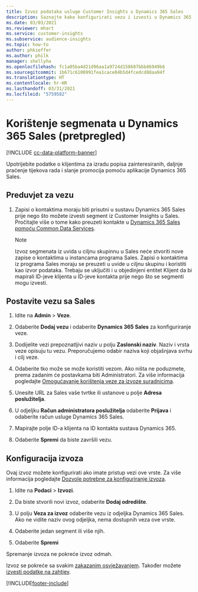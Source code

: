 ```yaml
---
title: Izvoz podataka usluge Customer Insights u Dynamics 365 Sales
description: Saznajte kako konfigurirati vezu i izvesti u Dynamics 365 Sales.
ms.date: 03/03/2021
ms.reviewer: mhart
ms.service: customer-insights
ms.subservice: audience-insights
ms.topic: how-to
author: phkieffer
ms.author: philk
manager: shellyha
ms.openlocfilehash: fc1a05ba4d21d96aa1a9724d158687bbb86949b6
ms.sourcegitcommit: 1b671c6100991fea1cace04b5d4fcedcd88aa94f
ms.translationtype: HT
ms.contentlocale: hr-HR
ms.lasthandoff: 03/31/2021
ms.locfileid: "5759582"
---
```

# <a name="use-segments-in-dynamics-365-sales-preview"></a>Korištenje segmenata u Dynamics 365 Sales (pretpregled)

[!INCLUDE [cc-data-platform-banner](../includes/cc-data-platform-banner.md)]

Upotrijebite podatke o klijentima za izradu popisa zainteresiranih, daljnje praćenje tijekova rada i slanje promocija pomoću aplikacije Dynamics 365 Sales.

## <a name="prerequisite-for-connection"></a>Preduvjet za vezu

1. Zapisi o kontaktima moraju biti prisutni u sustavu Dynamics 365 Sales prije nego što možete izvesti segment iz Customer Insights u Sales. Pročitajte više o tome kako preuzeti kontakte u [Dynamics 365 Sales pomoću Common Data Services](connect-power-query.md).

   > [!NOTE]
   > Izvoz segmenata iz uvida u ciljnu skupinnu u Sales neće stvoriti nove zapise o kontaktima u instancama programa Sales. Zapisi o kontaktima iz programa Sales moraju se preuzeti u uvide u ciljnu skupinu i koristiti kao izvor podataka. Trebaju se uključiti i u objedinjeni entitet Klijent da bi mapirali ID-jeve klijenta u ID-jeve kontakta prije nego što se segmenti mogu izvesti.

## <a name="set-up-the-connection-to-sales"></a>Postavite vezu sa Sales

1. Idite na **Admin** > **Veze**.

1. Odaberite **Dodaj vezu** i odaberite **Dynamics 365 Sales** za konfiguriranje veze.

1. Dodijelite vezi prepoznatljivi naziv u polju **Zaslonski naziv**. Naziv i vrsta veze opisuju tu vezu. Preporučujemo odabir naziva koji objašnjava svrhu i cilj veze.

1. Odaberite tko može se može koristiti vezom. Ako ništa ne poduzmete, prema zadanim će postavkama biti Administratori. Za više informacija pogledajte [Omogućavanje korištenja veze za izvoze suradnicima](connections.md#allow-contributors-to-use-a-connection-for-exports).

1. Unesite URL za Sales vaše tvrtke ili ustanove u polje **Adresa poslužitelja**.

1. U odjeljku **Račun administratora poslužitelja** odaberite **Prijava** i odaberite račun usluge Dynamics 365 Sales.

1. Mapirajte polje ID-a klijenta na ID kontakta sustava Dynamics 365.

1. Odaberite **Spremi** da biste završili vezu. 

## <a name="configure-an-export"></a>Konfiguracija izvoza

Ovaj izvoz možete konfigurirati ako imate pristup vezi ove vrste. Za više informacija pogledajte [Dozvole potrebne za konfiguriranje izvoza](export-destinations.md#set-up-a-new-export).

1. Idite na **Podaci** > **Izvozi**.

1. Da biste stvorili novi izvoz, odaberite **Dodaj odredište**.

1. U polju **Veza za izvoz** odaberite vezu iz odjeljka Dynamics 365 Sales. Ako ne vidite naziv ovog odjeljka, nema dostupnih veza ove vrste.

1. Odaberite jedan segment ili više njih.

1. Odaberite **Spremi**

Spremanje izvoza ne pokreće izvoz odmah.

Izvoz se pokreće sa svakim [zakazanim osvježavanjem](system.md#schedule-tab). Također možete [izvesti podatke na zahtjev](export-destinations.md#run-exports-on-demand). 

[!INCLUDE[footer-include](../includes/footer-banner.md)]
